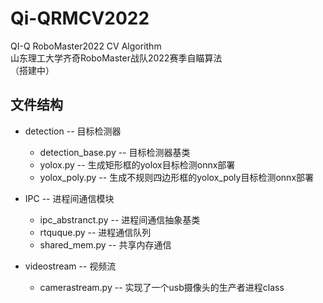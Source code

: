 # Qi-QRMCV2022
QI-Q RoboMaster2022 CV Algorithm  
山东理工大学齐奇RoboMaster战队2022赛季自瞄算法  
（搭建中）

## 文件结构
- detection -- 目标检测器  
    - detection_base.py -- 目标检测器基类
    - yolox.py          -- 生成矩形框的yolox目标检测onnx部署  
    - yolox_poly.py     -- 生成不规则四边形框的yolox_poly目标检测onnx部署  


- IPC -- 进程间通信模块  
    - ipc_abstranct.py -- 进程间通信抽象基类  
    - rtquque.py       -- 进程通信队列  
    - shared_mem.py    -- 共享内存通信  


- videostream -- 视频流  
    - camerastream.py  -- 实现了一个usb摄像头的生产者进程class  

